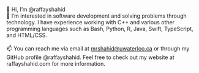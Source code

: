 👋 Hi, I’m @raffayshahid <br />
👀 I’m interested in software development and solving problems through technology. I have experience working with C++ and various other programming languages such as Bash, Python, R, Java, Swift, TypeScript, and HTML/CSS.<br />   
📫 You can reach me via email at mrshahid@uwaterloo.ca or through my GitHub profile @raffayshahid. Feel free to check out my website at raffayshahid.com for more information.<br />   
